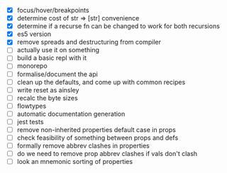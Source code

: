 - [x] focus/hover/breakpoints
- [x] determine cost of str => [str] convenience
- [x] determine if a recurse fn can be changed to work for both recursions
- [x] es5 version
- [x] remove spreads and destructuring from compiler
- [ ] actually use it on something
- [ ] build a basic repl with it
- [ ] monorepo
- [ ] formalise/document the api
- [ ] clean up the defaults, and come up with common recipes
- [ ] write reset as ainsley
- [ ] recalc the byte sizes
- [ ] flowtypes
- [ ] automatic documentation generation
- [ ] jest tests
- [ ] remove non-inherited properties default case in props
- [ ] check feasibility of something between props and defs
- [ ] formally remove abbrev clashes in properties
- [ ] do we need to remove prop abbrev clashes if vals don't clash
- [ ] look an mnemonic sorting of properties
